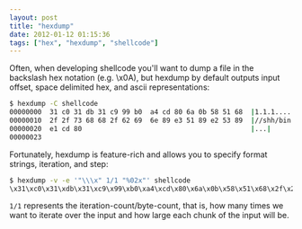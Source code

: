 ```yaml
---
layout: post
title: "hexdump"
date: 2012-01-12 01:15:36
tags: ["hex", "hexdump", "shellcode"]
---
```


Often, when developing shellcode you'll want to dump a file in the backslash
hex notation (e.g. \x0A), but hexdump by default outputs input offset, space
delimited hex, and ascii representations:

```bash
$ hexdump -C shellcode
00000000  31 c0 31 db 31 c9 99 b0  a4 cd 80 6a 0b 58 51 68  |1.1.1......j.XQh|
00000010  2f 2f 73 68 68 2f 62 69  6e 89 e3 51 89 e2 53 89  |//shh/bin..Q..S.|
00000020  e1 cd 80                                          |...|
00000023
```

Fortunately, hexdump is feature-rich and allows you to specify format strings, iteration, and step:

```bash
$ hexdump -v -e '"\\\x" 1/1 "%02x"' shellcode
\x31\xc0\x31\xdb\x31\xc9\x99\xb0\xa4\xcd\x80\x6a\x0b\x58\x51\x68\x2f\x2f\x73\x68\x68\x2f\x62\x69\x6e\x89\xe3\x51\x89\xe2\x53\x89\xe1\xcd\x80
```

`1/1` represents the iteration-count/byte-count, that is, how many times we
want to iterate over the input and how large each chunk of the input will be. 
